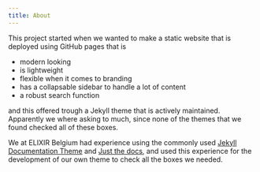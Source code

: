 ```yaml
---
title: About
---
```


This project started when we wanted to make a static website that is deployed using GitHub pages that is 

- modern looking
- is lightweight
- flexible when it comes to branding
- has a collapsable sidebar to handle a lot of content
- a robust search function 

and this offered trough a Jekyll theme that is actively maintained. Apparently we where asking to much, since none of the themes that we found checked all of these boxes.


We at ELIXIR Belgium had experience using the commonly used [Jekyll Documentation Theme](https://idratherbewriting.com/documentation-theme-jekyll/) and [Just the docs](https://github.com/just-the-docs/just-the-docs), and used this experience for the development of our own theme to check all the boxes we needed. 

